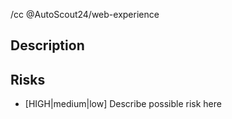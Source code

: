 /cc @AutoScout24/web-experience

## Description



## Risks
- [HIGH|medium|low] Describe possible risk here
